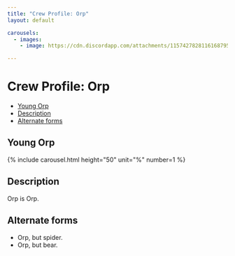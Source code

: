 ```yaml
---
title: "Crew Profile: Orp"
layout: default

carousels: 
  - images:
    - image: https://cdn.discordapp.com/attachments/1157427828116168795/1215071860941791232/Bean_druid.jpg?ex=65fb6ada&is=65e8f5da&hm=47c323001fb54bf3cf829ed8d404c22e63aae1f133708270f695330ae22b2a89&

---
```

# Crew Profile: Orp

<!-- START doctoc generated TOC please keep comment here to allow auto update -->
<!-- DON'T EDIT THIS SECTION, INSTEAD RE-RUN doctoc TO UPDATE -->

- [Young Orp](#young-orp)
- [Description](#description)
- [Alternate forms](#alternate-forms)

<!-- END doctoc generated TOC please keep comment here to allow auto update -->

## Young Orp

{% include carousel.html height="50" unit="%" number=1 %}

## Description

Orp is Orp.

## Alternate forms

- Orp, but spider.
- Orp, but bear.
